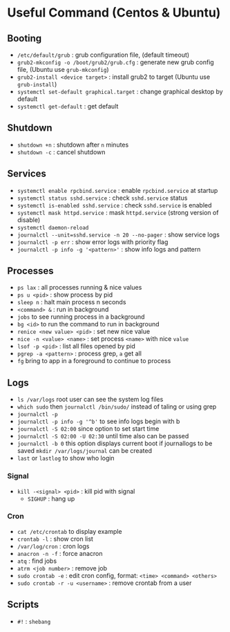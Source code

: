 # Useful Command (Centos & Ubuntu)

## Booting

* `/etc/default/grub` : grub configuration file, (default timeout)
* `grub2-mkconfig -o /boot/grub2/grub.cfg` : generate new grub config file, (Ubuntu use `grub-mkconfig`)
* `grub2-install <device target>` : install grub2 to target (Ubuntu use `grub-install`)
* `systemctl set-default graphical.target` : change graphical desktop by default
* `systemctl get-default` : get default

## Shutdown

* `shutdown +n` : shutdown after `n` minutes
* `shutdown -c` : cancel shutdown

## Services

* `systemctl enable rpcbind.service` : enable `rpcbind.service` at startup
* `systemctl status sshd.service` : check `sshd.service` status
* `systemctl is-enabled sshd.service` : check `sshd.service` is enabled
* `systemctl mask httpd.service` : mask `httpd.service` (strong version of disable)
* `systemctl daemon-reload`
* `journalctl --unit=sshd.service -n 20 --no-pager` : show service logs
* `journalctl -p err` : show error logs with priority flag
* `journalctl -p info -g '<pattern>'` : show info logs and pattern

## Processes

* `ps lax` : all processes running & nice values
* `ps u <pid>` : show process by pid
* `sleep n` : halt main process n seconds
* `<command> &` : run in background
* `jobs` to see running process in a background
* `bg <id>` to run the command to run in background 
* `renice <new value> <pid>` : set new nice value
* `nice -n <value> <name>` : set process `<name>` with nice `value`
* `lsof -p <pid>` : list all files opened by pid
* `pgrep -a <pattern>` : process grep, `a` get all
* `fg` bring to app in a foreground to continue to process

## Logs
* `ls /var/logs` root user can see the system log files
* `which sudo` then  `journalctl /bin/sudo/` instead of taling or using grep
* `journalctl -p` <tab> <tab>
* `journalctl -p info -g '^b'` to see info logs begin with b
* `journalctl -S 02:00` since option to set start time
* `journalctl -S 02:00 -U 02:30` until time also can be passed 
* `journalctl -b 0` this option displays current boot if journallogs to be saved `mkdir /var/logs/journal` can be created 
* `last` or `lastlog` to show who login  
 

### Signal

* `kill -<signal> <pid>` : kill pid with signal
  * `SIGHUP` : hang up

### Cron
 
* `cat /etc/crontab` to display example
* `crontab -l` : show cron list
* `/var/log/cron` : cron logs
* `anacron -n -f` : force anacron
* `atq` : find jobs
* `atrm <job number>` : remove job
* `sudo crontab -e` : edit cron config, format: `<time> <command> <others>`
* `sudo crontab -r -u <username>` : remove crontab from a user 

## Scripts

* `#!` : `shebang`
